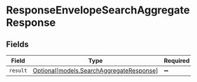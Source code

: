 # ResponseEnvelopeSearchAggregateResponse


## Fields

| Field                                                                            | Type                                                                             | Required                                                                         | Description                                                                      |
| -------------------------------------------------------------------------------- | -------------------------------------------------------------------------------- | -------------------------------------------------------------------------------- | -------------------------------------------------------------------------------- |
| `result`                                                                         | [Optional[models.SearchAggregateResponse]](../models/searchaggregateresponse.md) | :heavy_minus_sign:                                                               | N/A                                                                              |